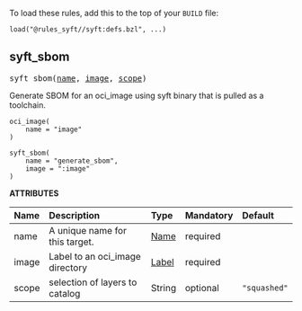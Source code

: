<!-- Generated with Stardoc: http://skydoc.bazel.build -->

To load these rules, add this to the top of your `BUILD` file:

```starlark
load("@rules_syft//syft:defs.bzl", ...)
```

<a id="syft_sbom"></a>

## syft_sbom

<pre>
syft_sbom(<a href="#syft_sbom-name">name</a>, <a href="#syft_sbom-image">image</a>, <a href="#syft_sbom-scope">scope</a>)
</pre>

Generate SBOM for an oci_image using syft binary that is pulled as a toolchain.

```starlark
oci_image(
    name = "image"
)

syft_sbom(
    name = "generate_sbom",
    image = ":image"
)
```

**ATTRIBUTES**


| Name  | Description | Type | Mandatory | Default |
| :------------- | :------------- | :------------- | :------------- | :------------- |
| <a id="syft_sbom-name"></a>name |  A unique name for this target.   | <a href="https://bazel.build/concepts/labels#target-names">Name</a> | required |  |
| <a id="syft_sbom-image"></a>image |  Label to an oci_image directory   | <a href="https://bazel.build/concepts/labels">Label</a> | required |  |
| <a id="syft_sbom-scope"></a>scope |  selection of layers to catalog   | String | optional |  `"squashed"`  |


